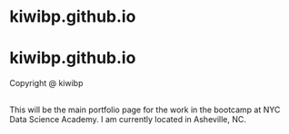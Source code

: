 # kiwibp.github.io
# kiwibp.github.io
 Copyright @ kiwibp
## 
This will be the main portfolio page for the work in the bootcamp at NYC Data Science Academy. I am
currently located in Asheville, NC.
